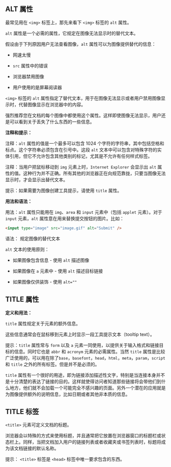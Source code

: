 ALT 属性
---

最常见用在 `<img>` 标签上，那先来看下 `<img>` 标签的 `alt` 属性。

`alt` 属性是一个必需的属性，它规定在图像无法显示时的替代文本。

假设由于下列原因用户无法查看图像，`alt` 属性可以为图像提供替代的信息：

* 网速太慢

* `src` 属性中的错误

* 浏览器禁用图像

* 用户使用的是屏幕阅读器

`<img>` 标签的 `alt` 属性指定了替代文本，用于在图像无法显示或者用户禁用图像显示时，代替图像显示在浏览器中的内容。

强烈推荐您在文档的每个图像中都使用这个属性。这样即使图像无法显示，用户还是可以看到关于丢失了什么东西的一些信息。

**注释和提示：**

注释：`alt` 属性的值是一个最多可以包含 1024 个字符的字符串，其中包括空格和标点。这个字符串必须包含在引号中。这段 `alt` 文本中可以包含对特殊字符的实体引用，但它不允许包含其他类别的标记，尤其是不允许有任何样式标签。

注释：当用户把鼠标移动到 `img` 元素上时，`Internet Explorer` 会显示出 `alt` 属性的值。这种行为并不正确。所有其他的浏览器正在向规范靠拢，只要当图像无法显示时，才会显示出替代文本。

提示：如果需要为图像创建工具提示，请使用 `title` 属性。

**用法和语法：**

用法：`alt` 属性只能用在 `img`、`area` 和 `input` 元素中（包括 `applet` 元素）。对于 `input` 元素，`alt` 属性意在用来替换提交按钮的图片。比如：

```html
<input type="image" src="image.gif" alt="Submit" />
```

语法：
规定图像的替代文本

`alt` 文本的使用原则：

* 如果图像包含信息 - 使用 `alt` 描述图像

* 如果图像在 `a` 元素中 - 使用 `alt` 描述目标链接

* 如果图像仅供装饰 - 使用 `alt=""`

TITLE 属性
---

**定义和用法：**

`title` 属性规定关于元素的额外信息。

这些信息通常会在鼠标移到元素上时显示一段工具提示文本（tooltip text）。

提示：`title` 属性常与 `form` 以及 `a` 元素一同使用，以提供关于输入格式和链接目标的信息。同时它也是 `abbr` 和 `acronym` 元素的必需属性。当然 `title` 属性是比较广泛使用的，可以用在除了`base`，`basefont`，`head`，`html`，`meta`，`param`，`script` 和 `title` 之外的所有标签。但是并不是必须的。

`title` 属性有一个很好的用途，即为链接添加描述性文字，特别是当连接本身并不是十分清楚的表达了链接的目的。这样就使得访问者知道那些链接将会带他们到什么地方，他们就不会加载一个可能完全不感兴趣的页面。另外一个潜在的应用就是为图像提供额外的说明信息，比如日期或者其他非本质的信息。

TITLE 标签
---

`<title>` 元素可定义文档的标题。

浏览器会以特殊的方式来使用标题，并且通常把它放置在浏览器窗口的标题栏或状态栏上。同样，当把文档加入用户的链接列表或者收藏夹或书签列表时，标题将成为该文档链接的默认名称。

提示： `<title>` 标签是 `<head>` 标签中唯一要求包含的东西。